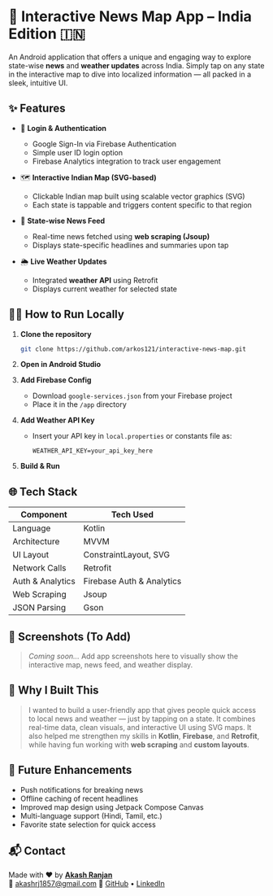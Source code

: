 # 📜 Interactive News Map App – India Edition 🇮🇳

An Android application that offers a unique and engaging way to explore state-wise **news** and **weather updates** across India. Simply tap on any state in the interactive map to dive into localized information — all packed in a sleek, intuitive UI.

## ✨ Features

- 🔐 **Login & Authentication**
  - Google Sign-In via Firebase Authentication
  - Simple user ID login option
  - Firebase Analytics integration to track user engagement

- 🗺️ **Interactive Indian Map (SVG-based)**
  - Clickable Indian map built using scalable vector graphics (SVG)
  - Each state is tappable and triggers content specific to that region

- 📰 **State-wise News Feed**
  - Real-time news fetched using **web scraping (Jsoup)**
  - Displays state-specific headlines and summaries upon tap

- 🌦️ **Live Weather Updates**
  - Integrated **weather API** using Retrofit
  - Displays current weather for selected state

## 👨‍💼 How to Run Locally

1. **Clone the repository**
   ```bash
   git clone https://github.com/arkos121/interactive-news-map.git
   ```

2. **Open in Android Studio**

3. **Add Firebase Config**
   - Download `google-services.json` from your Firebase project
   - Place it in the `/app` directory

4. **Add Weather API Key**
   - Insert your API key in `local.properties` or constants file as:
     ```
     WEATHER_API_KEY=your_api_key_here
     ```

5. **Build & Run**

## 🌐 Tech Stack

| Component            | Tech Used                |
|----------------------|--------------------------|
| Language             | Kotlin                   |
| Architecture         | MVVM                     |
| UI Layout            | ConstraintLayout, SVG    |
| Network Calls        | Retrofit                 |
| Auth & Analytics     | Firebase Auth & Analytics|
| Web Scraping         | Jsoup                    |
| JSON Parsing         | Gson                     |

## 📸 Screenshots (To Add)

> _Coming soon..._
> Add app screenshots here to visually show the interactive map, news feed, and weather display.

## 🧠 Why I Built This

> I wanted to build a user-friendly app that gives people quick access to local news and weather — just by tapping on a state. It combines real-time data, clean visuals, and interactive UI using SVG maps.
>  It also helped me strengthen my skills in **Kotlin**, **Firebase**, and **Retrofit**, while having fun working with **web scraping** and **custom layouts**.

## 🔮 Future Enhancements

- Push notifications for breaking news
- Offline caching of recent headlines
- Improved map design using Jetpack Compose Canvas
- Multi-language support (Hindi, Tamil, etc.)
- Favorite state selection for quick access

## 📬 Contact

Made with ❤️ by **[Akash Ranjan](https://github.com/arkos121)**  
📧 akashrj1857@gmail.com
🔗 [GitHub](https://github.com/arkos121) • [LinkedIn](https://linkedin.com/in/your-profile)

